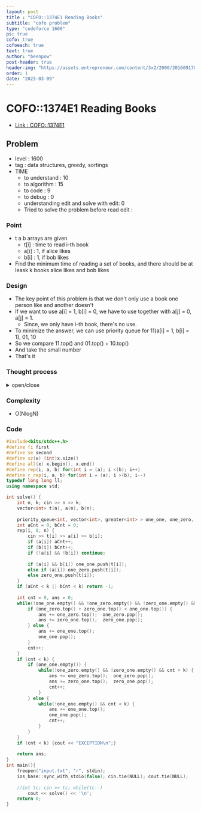 ```yaml
---
layout: post
title : "COFO::1374E1 Reading Books"
subtitle: "cofo problem"
type: "codeforce 1600"
ps: true
cofo: true
cofoeach: true
text: true
author: "beenpow"
post-header: true
header-img: "https://assets.entrepreneur.com/content/3x2/2000/20160917055254-Success.jpeg"
order: 1
date: "2023-03-09"
---
```

# COFO::1374E1 Reading Books
- [Link : COFO::1374E1](https://codeforces.com/contest/1374/problem/E1)


## Problem 

- level : 1600
- tag : data structures, greedy, sortings
- TIME
  - to understand    : 10
  - to algorithm     : 15
  - to code          : 9
  - to debug         : 0
  - understanding edit and solve with edit: 0
  - Tried to solve the problem before read edit : 

### Point
- t a b arrays are given
  - t[i] : time to read i-th book
  - a[i] : 1, if alice likes
  - b[i] : 1, if bob likes
- Find the minimum time of reading a set of books, and there should be at leask k books alice likes and bob likes

### Design
- The key point of this problem is that we don't only use a book one person like and another doesn't
- If we want to use a[i] = 1, b[i] = 0, we have to use together with a[j] = 0, a[j] = 1.
  - Since, we only have i-th book, there's no use.
- To minimize the answer, we can use priority queue for 11(a[i] = 1, b[i] = 1), 01, 10 
- So we compare 11.top() and 01.top() + 10.top()
- And take the small number
- That's it

### Thought process

<details>
<summary> open/close </summary>

<!-- above empty line should exist -->

<pre>
. sum(a) < k || sum(b) < k 
  . return -1;


* [ 1 0 ] 에서 하나 쓸꺼면,
   [ 0 1 ] 에서도 하나를 써야함.

if ([ 1 0 ].top() + [0 1].top()  < [1 1].top() )
   [1 0].pop(), [0 1].pop()
else [1 1].pop()

. 이건 이 로직이 맞을듯 
</pre>

</details>

### Complexity
- O(NlogN)

### Code

```cpp
#include<bits/stdc++.h>
#define fi first
#define se second
#define sz(x) (int)x.size()
#define all(x) x.begin(), x.end()
#define rep(i, a, b) for(int i = (a); i <(b); i++)
#define r_rep(i, a, b) for(int i = (a); i >(b); i--)
typedef long long ll;
using namespace std;

int solve() {
    int n, k; cin >> n >> k;
    vector<int> t(n), a(n), b(n);
    
    priority_queue<int, vector<int>, greater<int> > one_one, one_zero, zero_one;
    int aCnt = 0, bCnt = 0;
    rep(i, 0, n) {
        cin >> t[i] >> a[i] >> b[i];
        if (a[i]) aCnt++;
        if (b[i]) bCnt++;
        if (!a[i] && !b[i]) continue;
        
        if (a[i] && b[i]) one_one.push(t[i]);
        else if (a[i]) one_zero.push(t[i]);
        else zero_one.push(t[i]);
    }
    if (aCnt < k || bCnt < k) return -1;
    
    int cnt = 0, ans = 0;
    while(!one_one.empty() && !one_zero.empty() && !zero_one.empty() && cnt < k) {
        if (one_zero.top() + zero_one.top() < one_one.top()) {
            ans += one_zero.top();  one_zero.pop();
            ans += zero_one.top();  zero_one.pop();
        } else {
            ans += one_one.top();
            one_one.pop();
        }
        cnt++;
    }
    if (cnt < k) {
        if (one_one.empty()) {
            while(!one_zero.empty() && !zero_one.empty() && cnt < k) {
                ans += one_zero.top();  one_zero.pop();
                ans += zero_one.top();  zero_one.pop();
                cnt++;
            }
        } else {
            while(!one_one.empty() && cnt < k) {
                ans += one_one.top();
                one_one.pop();
                cnt++;
            }
        }
    }
    if (cnt < k) {cout << "EXCEPTION\n";}
    
    return ans;
}
int main(){
    freopen("input.txt", "r", stdin);
    ios_base::sync_with_stdio(false); cin.tie(NULL); cout.tie(NULL);
    
    //int tc; cin >> tc; while(tc--)
        cout << solve() << '\n';
    return 0;
}
```
